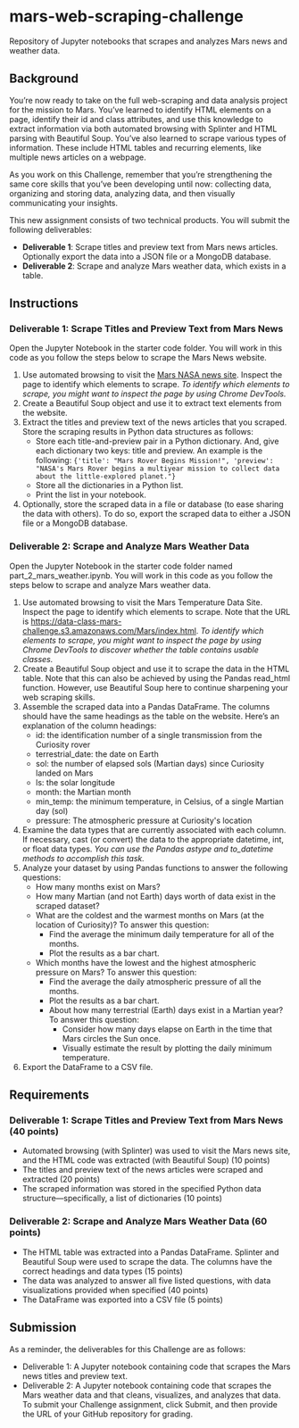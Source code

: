 # mars-web-scraping-challenge
Repository of Jupyter notebooks that scrapes and analyzes Mars news and weather data.

## Background
You’re now ready to take on the full web-scraping and data analysis project for the mission to Mars. You’ve learned to identify HTML elements on a page, identify their id and class attributes, and use this knowledge to extract information via both automated browsing with Splinter and HTML parsing with Beautiful Soup. You’ve also learned to scrape various types of information. These include HTML tables and recurring elements, like multiple news articles on a webpage.

As you work on this Challenge, remember that you’re strengthening the same core skills that you’ve been developing until now: collecting data, organizing and storing data, analyzing data, and then visually communicating your insights.

This new assignment consists of two technical products. You will submit the following deliverables:

- **Deliverable 1**: Scrape titles and preview text from Mars news articles. Optionally export the data into a JSON file or a MongoDB database.
- **Deliverable 2**: Scrape and analyze Mars weather data, which exists in a table.

## Instructions

### Deliverable 1: Scrape Titles and Preview Text from Mars News
Open the Jupyter Notebook in the starter code folder. You will work in this code as you follow the steps below to scrape the Mars News website.

1. Use automated browsing to visit the [Mars NASA news site](https://redplanetscience.com/). Inspect the page to identify which elements to scrape. *To identify which elements to scrape, you might want to inspect the page by using Chrome DevTools.*
2. Create a Beautiful Soup object and use it to extract text elements from the website.
3. Extract the titles and preview text of the news articles that you scraped. Store the scraping results in Python data structures as follows:
    - Store each title-and-preview pair in a Python dictionary. And, give each dictionary two keys: title and preview. An example is the following: `{'title': "Mars Rover Begins Mission!", 'preview': "NASA's Mars Rover begins a multiyear mission to collect data about the little-explored planet."}`
    - Store all the dictionaries in a Python list.
    - Print the list in your notebook.
4. Optionally, store the scraped data in a file or database (to ease sharing the data with others). To do so, export the scraped data to either a JSON file or a MongoDB database.

### Deliverable 2: Scrape and Analyze Mars Weather Data
Open the Jupyter Notebook in the starter code folder named part_2_mars_weather.ipynb. You will work in this code as you follow the steps below to scrape and analyze Mars weather data.

1. Use automated browsing to visit the Mars Temperature Data Site. Inspect the page to identify which elements to scrape. Note that the URL is https://data-class-mars-challenge.s3.amazonaws.com/Mars/index.html. *To identify which elements to scrape, you might want to inspect the page by using Chrome DevTools to discover whether the table contains usable classes.*
2. Create a Beautiful Soup object and use it to scrape the data in the HTML table. Note that this can also be achieved by using the Pandas read_html function. However, use Beautiful Soup here to continue sharpening your web scraping skills.
3. Assemble the scraped data into a Pandas DataFrame. The columns should have the same headings as the table on the website. Here’s an explanation of the column headings:
    - id: the identification number of a single transmission from the Curiosity rover
    - terrestrial_date: the date on Earth
    - sol: the number of elapsed sols (Martian days) since Curiosity landed on Mars
    - ls: the solar longitude
    - month: the Martian month
    - min_temp: the minimum temperature, in Celsius, of a single Martian day (sol)
    - pressure: The atmospheric pressure at Curiosity's location
4. Examine the data types that are currently associated with each column. If necessary, cast (or convert) the data to the appropriate datetime, int, or float data types. *You can use the Pandas astype and to_datetime methods to accomplish this task.*
5. Analyze your dataset by using Pandas functions to answer the following questions:
    - How many months exist on Mars?
    - How many Martian (and not Earth) days worth of data exist in the scraped dataset?
    - What are the coldest and the warmest months on Mars (at the location of Curiosity)? To answer this question:
        - Find the average the minimum daily temperature for all of the months.
        - Plot the results as a bar chart.
    - Which months have the lowest and the highest atmospheric pressure on Mars? To answer this question:
        - Find the average the daily atmospheric pressure of all the months.
        - Plot the results as a bar chart.
        - About how many terrestrial (Earth) days exist in a Martian year? To answer this question:
            - Consider how many days elapse on Earth in the time that Mars circles the Sun once.
            - Visually estimate the result by plotting the daily minimum temperature.
6. Export the DataFrame to a CSV file.

## Requirements
### Deliverable 1: Scrape Titles and Preview Text from Mars News (40 points)
- Automated browsing (with Splinter) was used to visit the Mars news site, and the HTML code was extracted (with Beautiful Soup) (10 points)
- The titles and preview text of the news articles were scraped and extracted (20 points)
- The scraped information was stored in the specified Python data structure—specifically, a list of dictionaries (10 points)

### Deliverable 2: Scrape and Analyze Mars Weather Data (60 points)
- The HTML table was extracted into a Pandas DataFrame. Splinter and Beautiful Soup were used to scrape the data. The columns have the correct headings and data types (15 points)
- The data was analyzed to answer all five listed questions, with data visualizations provided when specified (40 points)
- The DataFrame was exported into a CSV file (5 points)

## Submission
As a reminder, the deliverables for this Challenge are as follows:
- Deliverable 1: A Jupyter notebook containing code that scrapes the Mars news titles and preview text.
- Deliverable 2: A Jupyter notebook containing code that scrapes the Mars weather data and that cleans, visualizes, and analyzes that data.
To submit your Challenge assignment, click Submit, and then provide the URL of your GitHub repository for grading.